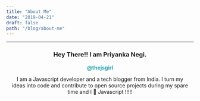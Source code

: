 ```yaml
---
title: "About Me"
date: "2019-04-21"
draft: false
path: "/blog/about-me"
---
```



<div style="text-align:center">

___
### Hey There!! I am Priyanka Negi.

**<span style="color: #22a6b3;margin:1em">@thejsgirl</span>**

<div style="margin:1em">
I am a Javascript developer and a tech blogger from India. I turn my ideas into code and contribute to open source projects during my spare time and I 💜 Javascript !!!!!
</div>





